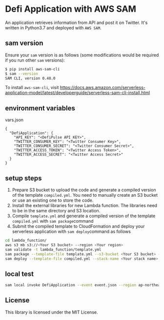 # Defi Application with AWS SAM

An application retrieves information from API and post it on Twitter. It's written in Python3.7 and deployed with `AWS SAM`.
 
## sam version

Ensure your `sam` version is as follows (some modifications would be required if you run other `sam` versions):
```sh
$ pip install aws-sam-cli
$ sam --version
SAM CLI, version 0.48.0
```
To install `aws-sam-cli`, visit https://docs.aws.amazon.com/serverless-application-model/latest/developerguide/serverless-sam-cli-install.html
 
## environment variables
 
vars.json
```
{
  "DefiApplication": {
    "API_KEY": "<DefiPulse API KEY>",
    "TWITTER_CONSUMER_KEY": "<Twitter Consumer Key>",
    "TWITTER_CONSUMER_SECRET": "<Twitter Consumer Secret>",
    "TWITTER_ACCESS_TOKEN": "<Twitter Access Token>",
    "TWITTER_ACCESS_SECRET": "<Twitter Access Secret>"
  }
} 
```
 
## setup steps
 
1. Prepare S3 bucket to upload the code and generate a compiled version of the template `compiled.yml`. You need to manually create an S3 bucket or use an existing one to store the code.
2. Install the external libraries for new Lambda function. The libraries need to be in the same directory and S3 location.
2. Compile `template.yml` and generate a compiled version of the template `compiled.yml` with `sam package`command
3. Submit the compiled template to CloudFormation and deploy your serverless application with `sam deploy`command as follows
```sh
cd lambda_function/
aws s3 mb s3://<Your S3 bucket> --region <Your region>
sam validate -t lambda_function/template.yml
sam package --template-file template.yml --s3-bucket <Your S3 bucket> --output-template-file compiled.yml
sam deploy --template-file compiled.yml --stack-name <Your stack name> --capabilities CAPABILITY_IAM --parameter-overrides ApiKey=<API_KEY> TwitterConsumerKey=<TWITTER_CONSUMER_KEY> TwitterConsumerSecret=<TWITTER_CONSUMER_SECRET> TwitterAccessToken=<TWITTER_ACCESS_TOKEN> TwitterAccessSecret=<TWITTER_ACCESS_SECRET>
```
 
## local test
```sh
sam local invoke DefiApplication --event event.json --region ap-northeast-1 --env-vars vars.json
```
 
## License

This library is licensed under the MIT License.

